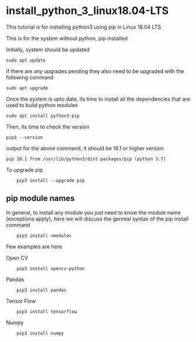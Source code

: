 # install_python_3_linux18.04-LTS

This tutorial is for installing python3 using pip  in Linux 18.04 LTS

This is for the system without python, pip installed

Initially, system should be updated

    sudo apt update
    
if there are any upgrades pending they also need to be upgraded with the following command

    sudo apt upgrade
    
Once the system is upto date, its time to install all the dependencies that are used to build python modules

    sudo apt install python3-pip
    
Then, its time to check the version

    pip3 --version
    
output for the above command, it should be 18.1 or higher version

    pip 18.1 from /usr/lib/python3/dist-packages/pip (python 3.7)
    
    
To upgrade pip

        pip3 install --upgrade pip
                

## pip module names

In general, to install any module you just need to know the module name (exceptions apply), here we will discuss the genreal syntax of the pip install command

        pip3 install <module>
        
Few examples are here

Open CV

        pip3 install opencv-python
        
Pandas

        pip3 install pandas
        
Tensor Flow
            
        pip3 install tensorflow
        
Numpy

        pip3 install numpy
        
        
       

